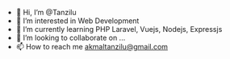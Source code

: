 - 👋 Hi, I’m @Tanzilu
- 👀 I’m interested in Web Development
- 🌱 I’m currently learning PHP Laravel, Vuejs, Nodejs, Expressjs
- 💞️ I’m looking to collaborate on ...
- 📫 How to reach me akmaltanzilu@gmail.com

<!---
Tanzilu/Tanzilu is a ✨ special ✨ repository because its `README.md` (this file) appears on your GitHub profile.
You can click the Preview link to take a look at your changes.
--->
